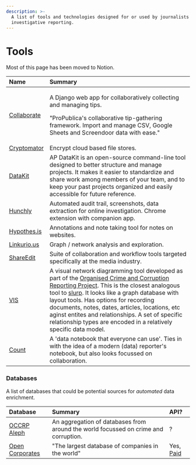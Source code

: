 ```yaml
---
description: >-
  A list of tools and technologies designed for or used by journalists for
  investigative reporting.
---
```


# Tools

Most of this page has been moved to Notion.

<table>
  <thead>
    <tr>
      <th style="text-align:left">Name</th>
      <th style="text-align:left">Summary</th>
    </tr>
  </thead>
  <tbody>
    <tr>
      <td style="text-align:left"><a href="https://github.com/propublica/django-collaborative">Collaborate</a>
      </td>
      <td style="text-align:left">
        <p>A Django web app for collaboratively collecting and managing tips.</p>
        <p>&quot;ProPublica&apos;s collaborative tip-gathering framework. Import
          and manage CSV, Google Sheets and Screendoor data with ease.&quot;</p>
      </td>
    </tr>
    <tr>
      <td style="text-align:left"><a href="https://cryptomator.org/">Cryptomator</a>
      </td>
      <td style="text-align:left">Encrypt cloud based file stores.</td>
    </tr>
    <tr>
      <td style="text-align:left"><a href="http://datakit.ap.org/">DataKit</a>
      </td>
      <td style="text-align:left">AP DataKit is an open-source command-line tool designed to better structure
        and manage projects. It makes it easier to standardize and share work among
        members of your team, and to keep your past projects organized and easily
        accessible for future reference.</td>
    </tr>
    <tr>
      <td style="text-align:left"><a href="https://www.hunch.ly">Hunchly</a>
      </td>
      <td style="text-align:left">Automated audit trail, screenshots, data extraction for online investigation.
        Chrome extension with companion app.</td>
    </tr>
    <tr>
      <td style="text-align:left"><a href="https://web.hypothes.is/">Hypothes.is</a>
      </td>
      <td style="text-align:left">Annotations and note taking tool for notes on websites.</td>
    </tr>
    <tr>
      <td style="text-align:left"><a href="https://linkurio.us/">Linkurio.us</a>
      </td>
      <td style="text-align:left">Graph / network analysis and exploration.</td>
    </tr>
    <tr>
      <td style="text-align:left"><a href="https://www.editshare.com/">ShareEdit</a>
      </td>
      <td style="text-align:left">Suite of collaboration and workflow tools targeted specifically at the
        media industry.</td>
    </tr>
    <tr>
      <td style="text-align:left"><a href="https://vis.occrp.org/">VIS</a>
      </td>
      <td style="text-align:left">A visual network diagramming tool developed as part of the <a href="https://www.occrp.org/en">Organised Crime and Corruption Reporting Project</a>.
        This is the closest analogous tool to <a href="https://github.com/drzax/slurp">slurp</a>.
        It looks like a graph database with layout tools. Has options for recording
        documents, notes, dates, articles, locations, etc aginst entites and relationships.
        A set of specific relationship types are encoded in a relatively specific
        data model.</td>
    </tr>
    <tr>
      <td style="text-align:left"><a href="https://count.co/">Count</a>
      </td>
      <td style="text-align:left">A &apos;data notebook that everyone can use&apos;. Ties in with the idea
        of a modern (data) reporter&apos;s notebook, but also looks focussed on
        collaboration.</td>
    </tr>
  </tbody>
</table>

### Databases

A list of databases that could be potential sources for _automated_ data enrichment.

| Database | Summary | API? |
| :--- | :--- | :--- |
| [OCCRP Aleph](https://aleph.occrp.org) | An aggregation of databases from around the world focussed on crime and corruption.  | ? |
| [Open Corporates](https://opencorporates.com/) | "The largest database of companies in the world"  | Yes, [Paid](https://opencorporates.com/info/our-data/) |




